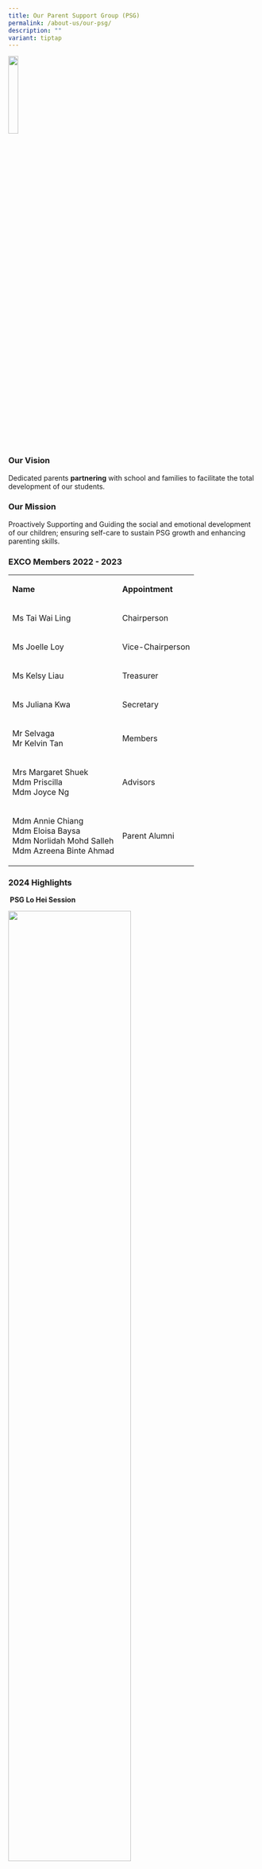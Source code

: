 ```yaml
---
title: Our Parent Support Group (PSG)
permalink: /about-us/our-psg/
description: ""
variant: tiptap
---
```

<div class="isomer-image-wrapper">
<img style="width:20%" height="auto" width="100%" src="/images/Parent%20Support%20Group%20(PSG)/psg.png">
</div>
<h3>Our Vision</h3>
<p>Dedicated parents&nbsp;<strong>partnering</strong>&nbsp;with school and
families to facilitate the total development of our students.</p>
<h3>Our Mission</h3>
<p>Proactively&nbsp;Supporting and&nbsp;Guiding the social and emotional
development of our children; ensuring self-care to sustain PSG growth and
enhancing parenting skills.</p>
<h3>EXCO Members 2022 - 2023</h3>
<table style="minWidth: 50px">
<colgroup>
<col>
<col>
</colgroup>
<tbody>
<tr>
<td rowspan="1" colspan="1">
<p><strong>Name</strong>
</p>
</td>
<td rowspan="1" colspan="1">
<p><strong>Appointment</strong>
</p>
</td>
</tr>
<tr>
<td rowspan="1" colspan="1">
<p>Ms Tai Wai Ling</p>
</td>
<td rowspan="1" colspan="1">
<p>Chairperson</p>
</td>
</tr>
<tr>
<td rowspan="1" colspan="1">
<p>Ms Joelle Loy</p>
</td>
<td rowspan="1" colspan="1">
<p>Vice-Chairperson</p>
</td>
</tr>
<tr>
<td rowspan="1" colspan="1">
<p>Ms Kelsy Liau</p>
</td>
<td rowspan="1" colspan="1">
<p>Treasurer</p>
</td>
</tr>
<tr>
<td rowspan="1" colspan="1">
<p>Ms Juliana Kwa</p>
</td>
<td rowspan="1" colspan="1">
<p>Secretary</p>
</td>
</tr>
<tr>
<td rowspan="1" colspan="1">
<p>Mr Selvaga
<br>Mr Kelvin Tan</p>
</td>
<td rowspan="1" colspan="1">
<p>Members</p>
</td>
</tr>
<tr>
<td rowspan="1" colspan="1">
<p>Mrs Margaret Shuek
<br>Mdm Priscilla
<br>Mdm Joyce Ng</p>
</td>
<td rowspan="1" colspan="1">
<p>Advisors</p>
</td>
</tr>
<tr>
<td rowspan="1" colspan="1">
<p>Mdm Annie Chiang
<br>Mdm Eloisa Baysa
<br>Mdm Norlidah Mohd Salleh
<br>Mdm Azreena Binte Ahmad</p>
</td>
<td rowspan="1" colspan="1">
<p>Parent Alumni</p>
</td>
</tr>
</tbody>
</table>
<h3><strong>2024 Highlights</strong></h3>
<p><strong>&nbsp;PSG Lo Hei Session</strong>
</p>
<p></p>
<div class="isomer-image-wrapper">
<img style="width: 70%;" height="auto" width="100%" alt="" src="/images/Parent Support Group (PSG)/PSG1.png">
</div>
<p></p>
<div class="isomer-image-wrapper">
<img style="width: 70%;" height="auto" width="100%" alt="" src="/images/Parent Support Group (PSG)/PSG2.png">
</div>
<p></p>
<div class="isomer-image-wrapper">
<img style="width: 70%;" height="auto" width="100%" alt="" src="/images/Parent Support Group (PSG)/PSG3.png">
</div>
<p>On 21 February 2024, our Parent Support Group (PSG) gathered to celebrate
the Lunar New Year. Joined by the School Leaders and teachers, the PSG
members engaged in meaningful bonding activities that not only fostered
camaraderie but also strengthened their connection to the school community.</p>
<p>The event was an opportunity for parents to learn more about the school
and its ongoing efforts in supporting students' growth and well-being.
The celebration culminated in a joyful Lohei session, symbolizing prosperity,
unity, and positivity for the year ahead—a fitting start to what promises
to be a successful and rewarding journey for all at Meridian Secondary
School.</p>
<p>We are grateful for the PSG's continued partnership and their unwavering
dedication to making Meridian Secondary School a supportive and inclusive
environment for every student. Thank you, PSG, for your incredible support!</p>
<p><strong>Racial Harmony Day</strong>
</p>
<p></p>
<div class="isomer-image-wrapper">
<img style="width: 70%;" height="auto" width="100%" alt="" src="/images/Parent Support Group (PSG)/PSG4.png">
</div>
<p></p>
<div class="isomer-image-wrapper">
<img style="width: 70%;" height="auto" width="100%" alt="" src="/images/Parent Support Group (PSG)/PSG5.png">
</div>
<p></p>
<div class="isomer-image-wrapper">
<img style="width: 70%;" height="auto" width="100%" alt="" src="/images/Parent Support Group (PSG)/PSG6.png">
</div>
<p></p>
<div class="isomer-image-wrapper">
<img style="width: 70%;" height="auto" width="100%" alt="" src="/images/Parent Support Group (PSG)/PSG7.png">
</div>
<p></p>
<div class="isomer-image-wrapper">
<img style="width: 70%;" height="auto" width="100%" alt="" src="/images/Parent Support Group (PSG)/PSG8.png">
</div>
<p>For this year’s Racial Harmony Day celebrations, our Parent Support Group
(PSG) members joined us in school to celebrate with our students. The PSG
brought along traditional snacks from different cultures, giving students
a chance to sample and enjoy treats that are cherished across Singapore’s
diverse communities.</p>
<p>In addition to the delicious snacks, the PSG members introduced students
to traditional games that have long been enjoyed by all races in Singapore.
Students enthusiastically engaged in these games, gaining hands-on experience
of our shared cultural heritage. It was a meaningful and enjoyable day,
and we are grateful to our PSG members for their dedication in enriching
the students' experience and supporting our commitment to fostering harmony
and inclusivity at Meridian Secondary School.</p>
<p></p>
<p><strong>Staff Appreciation Day</strong>
</p>
<p></p>
<div class="isomer-image-wrapper">
<img style="width: 70%;" height="auto" width="100%" alt="" src="/images/Parent Support Group (PSG)/PSG9.png">
</div>
<p></p>
<div class="isomer-image-wrapper">
<img style="width: 70%;" height="auto" width="100%" alt="" src="/images/Parent Support Group (PSG)/PSG10.png">
</div>
<p></p>
<div class="isomer-image-wrapper">
<img style="width: 70%;" height="auto" width="100%" alt="" src="/images/Parent Support Group (PSG)/PSG11.png">
</div>
<p>This year, our dedicated Parent Support Group (PSG) members expressed
their heartfelt appreciation for the staff at Meridian Secondary School
by surprising them with a delightful ice cream treat. This thoughtful gesture
brought smiles to the faces of teachers and staff, reminding them of the
valuable support and partnership with our parent community.</p>
<p>We are truly grateful for the PSG’s unwavering support and involvement
in our school. Through their ongoing encouragement and acts of kindness,
PSG members play a vital role in fostering a nurturing environment for
our students' growth. Their appreciation and trust in our staff’s dedication
to student well-being and academic success are greatly valued.</p>
<p>Thank you, PSG, for making Meridian Secondary School a stronger, more
connected community!</p>
<h3><strong>2023 Highlights</strong></h3>
<h4>Secondary 1 Orientation</h4>
<p></p>
<div class="isomer-image-wrapper">
<img style="width: 90%;" height="auto" width="100%" alt="" src="/images/Parent Support Group (PSG)/PSG12.png">
</div>
<p>On 6 Jan 2023, parents of Sec 1 students attended the last day of the
Sec 1 Orientation session. Parents had the opportunity to watch their child
showcase their product for the Meridian Fashion Show and the Class Cheer
Competition. Parents also had a lot of fun participating in the mass dance
with their child.</p>
<h4>PSG Lo Hei Session</h4>
<div class="isomer-image-wrapper">
<img style="width: 70%;" height="auto" width="100%" alt="" src="/images/Parent%20Support%20Group%20(PSG)/PSG%2002.jpg">
</div>
<p>Huat-Ah! On 25 Jan 2023, the PSG organized a Lo Hei session to usher in
the New Year. They also bonded over food and got to know each other during
the team bonding and ice-breaker games. The parents really enjoyed themselves
and look forward to future PSG bonding sessions.</p>
<h4>Secondary 3 Education &amp; Career Guidance (ECG) Day</h4>
<div class="isomer-image-wrapper">
<img style="width: 90%;" height="auto" width="100%" alt="" src="/images/Parent%20Support%20Group%20(PSG)/PSG%2003.jpg">
</div>
<p>As part of the PSG’s effort to provide career guidance and support to
our students, a PSG member, Ms Shaqirah Banu shared her working experience
in the Early Childhood Care and Financial sectors during the Sec 3 ECG
Day on 8 March 2023. Students found the session useful and engaging.</p>
<h3>2022 Highlights</h3>
<h4>Racial Harmony Day</h4>
<div class="isomer-image-wrapper">
<img style="width: 80%;" height="auto" width="100%" alt="" src="/images/Parent%20Support%20Group%20(PSG)/PSG%2004.jpg">
</div>
<p>In conjunction with the Racial Harmony Day Celebration, the PSG members
set up booths in the school to introduce students to the art of Henna painting,
Rangoli and Chinese calligraphy. Students had fun taking part in the activities
and look forward to more PSG involvements in school activities.</p>
<h4>PSG Bonding Activities</h4>
<div class="isomer-image-wrapper">
<img style="width: 80%;" height="auto" width="100%" alt="" src="/images/Parent%20Support%20Group%20(PSG)/PSG%2005.jpg">
</div>
<p>On 17 November 2022, the PSG members organized a PSG Bonding Activity
Day. Some baking enthusiasts also got together to bake and decorate cupcakes
in the school’s NFS kitchen. Later in the evening, the parents took the
opportunity to get to know each other through some team bonding games and
activities. What a fun way to forge greater ties and build relationship
with each other!</p>